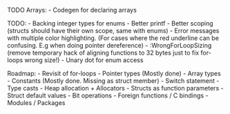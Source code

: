 TODO Arrays:
    - Codegen for declaring arrays

TODO:
    - Backing integer types for enums
    - Better printf
    - Better scoping (structs should have their own scope, same with enums)
    - Error messages with multiple color highlighting. (For cases where the red underline can be confusing. E.g when doing pointer dereference)
    - :WrongForLoopSizing (remove temporary hack of aligning functions to 32 bytes just to fix for-loops wrong size!)
    - Unary dot for enum access

Roadmap:
    - Revisit of for-loops
    - Pointer types (Mostly done)
    - Array types
    - Constants (Mostly done. Missing as struct member)
    - Switch statement
    - Type casts
    - Heap allocation + Allocators
    - Structs as function parameters
    - Struct default values
    - Bit operations
    - Foreign functions / C bindings
    - Modules / Packages
